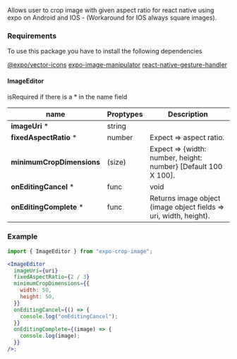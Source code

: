 Allows user to crop image with given aspect ratio for react native using expo on Android and IOS - (Workaround for IOS always square images).

### Requirements
To use this package you have to install the following dependencies

[@expo/vector-icons](https://docs.expo.dev/guides/icons/)
[expo-image-manipulator](https://docs.expo.dev/versions/latest/sdk/imagemanipulator/)
[react-native-gesture-handler](https://docs.expo.dev/versions/latest/sdk/gesture-handler/)

#### ImageEditor

isRequired if there is a \* in the name field

| name                      | Proptypes | Description                                                       |
| ------------------------- | --------- | ----------------------------------------------------------------- |
| **imageUri** \*           | string    |                                                                   |
| **fixedAspectRatio** \*   | number    | Expect => aspect ratio.                                           |
| **minimumCropDimensions** | (size)    | Expect => {width: number, height: number} [Default 100 X 100].    |
| **onEditingCancel** \*    | func      | void                                                              |
| **onEditingComplete** \*  | func      | Returns image object (image object fields => uri, width, height). |

### Example

```jsx
import { ImageEditor } from "expo-crop-image";

<ImageEditor
  imageUri={uri}
  fixedAspectRatio={2 / 3}
  minimumCropDimensions={{
    width: 50,
    height: 50,
  }}
  onEditingCancel={() => {
    console.log("onEditingCancel");
  }}
  onEditingComplete={(image) => {
    console.log(image);
  }}
/>;
```
